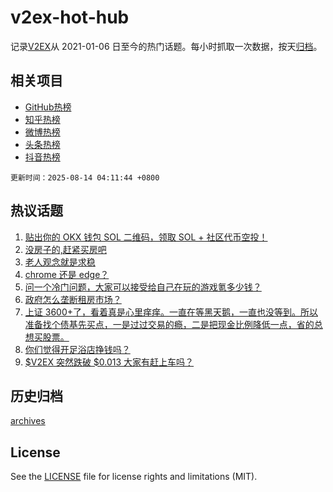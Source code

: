 # v2ex-hot-hub

 记录[V2EX](https://www.v2ex.com/)从 2021-01-06 日至今的热门话题。每小时抓取一次数据，按天[归档](archives)。
 
 ## 相关项目

- [GitHub热榜](https://github.com/lonnyzhang423/github-hot-hub)
- [知乎热榜](https://github.com/lonnyzhang423/zhihu-hot-hub)
- [微博热榜](https://github.com/lonnyzhang423/weibo-hot-hub)
- [头条热榜](https://github.com/lonnyzhang423/toutiao-hot-hub)
- [抖音热榜](https://github.com/lonnyzhang423/douyin-hot-hub)


 `更新时间：2025-08-14 04:11:44 +0800`

## 热议话题

1. [贴出你的 OKX 钱包 SOL 二维码，领取 SOL + 社区代币空投！](https://www.v2ex.com/t/1152131)
1. [没房子的,赶紧买房吧](https://www.v2ex.com/t/1151988)
1. [老人观念就是求稳](https://www.v2ex.com/t/1151998)
1. [chrome 还是 edge？](https://www.v2ex.com/t/1152029)
1. [问一个冷门问题，大家可以接受给自己在玩的游戏氪多少钱？](https://www.v2ex.com/t/1152076)
1. [政府怎么垄断租房市场？](https://www.v2ex.com/t/1152026)
1. [上证 3600+了，看着真是心里痒痒。一直在等黑天鹅，一直也没等到。所以准备找个债基先买点，一是过过交易的瘾，二是把现金比例降低一点，省的总想买股票。](https://www.v2ex.com/t/1152022)
1. [你们觉得开足浴店挣钱吗？](https://www.v2ex.com/t/1151990)
1. [$V2EX 突然跌破 $0.013 大家有赶上车吗？](https://www.v2ex.com/t/1151965)

## 历史归档

[archives](archives)

## License

See the [LICENSE](LICENSE) file for license rights and limitations (MIT).
